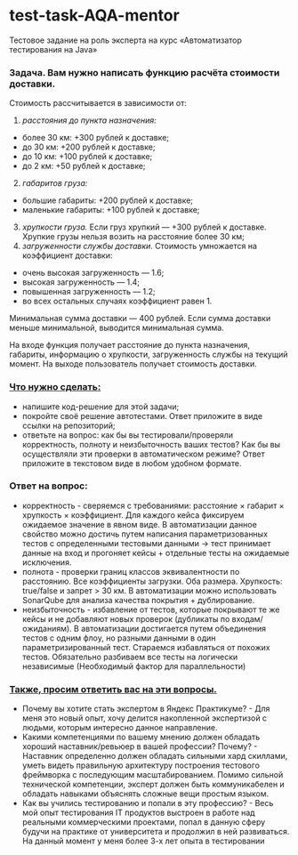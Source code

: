 # test-task-AQA-mentor
Тестовое задание на роль эксперта на курс «Автоматизатор тестирования на Java»
### Задача. Вам нужно написать функцию расчёта стоимости доставки.

Стоимость рассчитывается в зависимости от:

1. *расстояния до пункта назначения:*

- более 30 км: +300 рублей к доставке;
- до 30 км: +200 рублей к доставке;
- до 10 км: +100 рублей к доставке;
- до 2 км: +50 рублей к доставке;

2. *габаритов груза:*

- большие габариты: +200 рублей к доставке;
- маленькие габариты: +100 рублей к доставке;

3. *хрупкости груза.* Если груз хрупкий — +300 рублей к доставке. Хрупкие грузы нельзя возить на расстояние более 30 км;
4. *загруженности службы доставки*. Стоимость умножается на коэффициент доставки:

- очень высокая загруженность — 1.6;
- высокая загруженность — 1.4;
- повышенная загруженность — 1.2;
- во всех остальных случаях коэффициент равен 1.

Минимальная сумма доставки — 400 рублей. Если сумма доставки меньше минимальной, выводится минимальная сумма.

На входе функция получает расстояние до пункта назначения, габариты, информацию о хрупкости, загруженность службы на текущий момент. На выходе пользователь получает стоимость доставки.

### [Что нужно сделать:](https://wiki.yandex-team.ru/practicum/notion-backup/e1b9a05c727c/practicumshare/komanda-najjma-v-soprovozhdenii/komandanaimavsoprovozhdenii/jekspertnyerolikckpb/testovoezadanienarolnastavnikanakursavtoma/#chto-nuzhno-sdelat)

- напишите код-решение для этой задачи;
- покройте своё решение автотестами. Ответ приложите в виде ссылки на репозиторий;
- ответьте на вопрос: как бы вы тестировали/проверяли корректность, полноту и неизбыточность ваших тестов? Как бы вы осуществляли эти проверки в автоматическом режиме? Ответ приложите в текстовом виде в любом удобном формате.
### Ответ на вопрос:
  - корректность - сверяемся с требованиями: расстояние × габарит × хрупкость × коэффициент. Для каждого кейса фиксируем ожидаемое значение в явном виде. В автоматизации данное свойство можно достичь путем написания параметризованных тестов с определенными тестовыми данными → тест принимает данные на вход и прогоняет кейсы + отдельные тесты на ожидаемые исключения.
  - полнота - проверки границ классов эквивалентности по расстоянию. Все коэффициенты загрузки. Оба размера. Хрупкость: true/false и запрет > 30 км. В автоматизации можно использовать SonarQube для анализа качества покрытия + дублирование.
  - неизбыточность - избавление от тестов, которые покрывают те же кейсы и не добавляют новых проверок (дубликаты по входам/ожиданиям). В автоматизации достигается путем объединения тестов с одним флоу, но разными данными в один параметризированный тест. Стараемся избавляться от похожих тестов. Обязательно разбиваем все тесты на логически независимые (Необходимый фактор для параллельности)


### [Также, просим ответить вас на эти вопросы.](https://wiki.yandex-team.ru/practicum/notion-backup/e1b9a05c727c/practicumshare/komanda-najjma-v-soprovozhdenii/komandanaimavsoprovozhdenii/jekspertnyerolikckpb/testovoezadanienarolnastavnikanakursavtoma/#takzhe,-prosim-otvetit-vas-na-eti-voprosy)

- Почему вы хотите стать экспертом в Яндекс Практикуме? - Для меня это новый опыт, хочу делится накопленной экспертизой с людьми, которым интересно данное направление.
- Какими компетенциями по вашему мнению должен обладать хороший наставник/ревьюер в вашей профессии? Почему? - Наставник определенно должен обладать сильными хард скиллами, уметь видеть правильную архитектуру построения тестового фреймворка с последующим масштабированием. Помимо сильной технической компетенции, эксперт должен быть коммуникабелен и обладать навыками объяснять сложные вещи простым языком.
- Как вы учились тестированию и попали в эту профессию? - Весь мой опыт тестирования IT продуктов выстроен в работе над реальными коммерческими проектами, попал в данную сферу будучи на практике от университета и продолжил в ней развиваться. На данный момент у меня более 3-х лет опыта в тестировании


### 